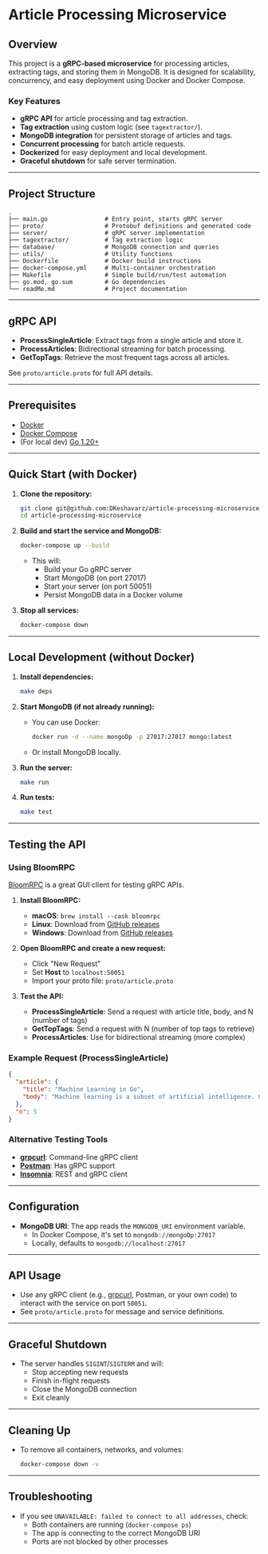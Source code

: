 # Article Processing Microservice

## Overview

This project is a **gRPC-based microservice** for processing articles, extracting tags, and storing them in MongoDB. It is designed for scalability, concurrency, and easy deployment using Docker and Docker Compose.

### Key Features
- **gRPC API** for article processing and tag extraction.
- **Tag extraction** using custom logic (see `tagextractor/`).
- **MongoDB integration** for persistent storage of articles and tags.
- **Concurrent processing** for batch article requests.
- **Dockerized** for easy deployment and local development.
- **Graceful shutdown** for safe server termination.

---

## Project Structure

```
.
├── main.go                # Entry point, starts gRPC server
├── proto/                 # Protobuf definitions and generated code
├── server/                # gRPC server implementation
├── tagextractor/          # Tag extraction logic
├── database/              # MongoDB connection and queries
├── utils/                 # Utility functions
├── Dockerfile             # Docker build instructions
├── docker-compose.yml     # Multi-container orchestration
├── Makefile               # Simple build/run/test automation
├── go.mod, go.sum         # Go dependencies
└── readMe.md              # Project documentation
```

---

## gRPC API

- **ProcessSingleArticle**: Extract tags from a single article and store it.
- **ProcessArticles**: Bidirectional streaming for batch processing.
- **GetTopTags**: Retrieve the most frequent tags across all articles.

See `proto/article.proto` for full API details.

---

## Prerequisites

- [Docker](https://www.docker.com/get-started)
- [Docker Compose](https://docs.docker.com/compose/)
- (For local dev) [Go 1.20+](https://go.dev/dl/)

---

## Quick Start (with Docker)

1. **Clone the repository:**
   ```sh
   git clone git@github.com:DKeshavarz/article-processing-microservice.git
   cd article-processing-microservice
   ```

2. **Build and start the service and MongoDB:**
   ```sh
   docker-compose up --build
   ```
   - This will:
     - Build your Go gRPC server
     - Start MongoDB (on port 27017)
     - Start your server (on port 50051)
     - Persist MongoDB data in a Docker volume

3. **Stop all services:**
   ```sh
   docker-compose down
   ```

---

## Local Development (without Docker)

1. **Install dependencies:**
   ```sh
   make deps
   ```

2. **Start MongoDB (if not already running):**
   - You can use Docker:
     ```sh
     docker run -d --name mongoDp -p 27017:27017 mongo:latest
     ```
   - Or install MongoDB locally.

3. **Run the server:**
   ```sh
   make run
   ```

4. **Run tests:**
   ```sh
   make test
   ```

---

## Testing the API

### Using BloomRPC

[BloomRPC](https://github.com/bloomrpc/bloomrpc) is a great GUI client for testing gRPC APIs.

1. **Install BloomRPC:**
   - **macOS**: `brew install --cask bloomrpc`
   - **Linux**: Download from [GitHub releases](https://github.com/bloomrpc/bloomrpc/releases)
   - **Windows**: Download from [GitHub releases](https://github.com/bloomrpc/bloomrpc/releases)

2. **Open BloomRPC and create a new request:**
   - Click "New Request"
   - Set **Host** to `localhost:50051`
   - Import your proto file: `proto/article.proto`

3. **Test the API:**
   - **ProcessSingleArticle**: Send a request with article title, body, and N (number of tags)
   - **GetTopTags**: Send a request with N (number of top tags to retrieve)
   - **ProcessArticles**: Use for bidirectional streaming (more complex)

### Example Request (ProcessSingleArticle)

```json
{
  "article": {
    "title": "Machine Learning in Go",
    "body": "Machine learning is a subset of artificial intelligence. Go programming language is excellent for building scalable systems."
  },
  "n": 5
}
```

### Alternative Testing Tools

- **[grpcurl](https://github.com/fullstorydev/grpcurl)**: Command-line gRPC client
- **[Postman](https://www.postman.com/)**: Has gRPC support
- **[Insomnia](https://insomnia.rest/)**: REST and gRPC client

---

## Configuration

- **MongoDB URI**: The app reads the `MONGODB_URI` environment variable.  
  - In Docker Compose, it's set to `mongodb://mongoDp:27017`
  - Locally, defaults to `mongodb://localhost:27017`

---

## API Usage

- Use any gRPC client (e.g., [grpcurl](https://github.com/fullstorydev/grpcurl), Postman, or your own code) to interact with the service on port `50051`.
- See `proto/article.proto` for message and service definitions.

---

## Graceful Shutdown

- The server handles `SIGINT`/`SIGTERM` and will:
  - Stop accepting new requests
  - Finish in-flight requests
  - Close the MongoDB connection
  - Exit cleanly

---

## Cleaning Up

- To remove all containers, networks, and volumes:
  ```sh
  docker-compose down -v
  ```

---

## Troubleshooting

- If you see `UNAVAILABLE: failed to connect to all addresses`, check:
  - Both containers are running (`docker-compose ps`)
  - The app is connecting to the correct MongoDB URI
  - Ports are not blocked by other processes

